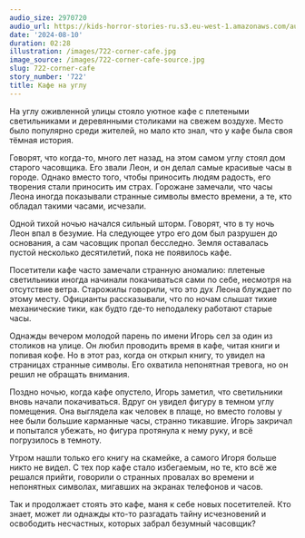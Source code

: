 ```yaml
---
audio_size: 2970720
audio_url: https://kids-horror-stories-ru.s3.eu-west-1.amazonaws.com/audio/722-corner-cafe.mp3
date: '2024-08-10'
duration: 02:28
illustration: /images/722-corner-cafe.jpg
image_source: /images/722-corner-cafe-source.jpg
slug: 722-corner-cafe
story_number: '722'
title: Кафе на углу
---
```


На углу оживленной улицы стояло уютное кафе с плетеными светильниками и деревянными столиками на свежем воздухе. Место было популярно среди жителей, но мало кто знал, что у кафе была своя тёмная история.

Говорят, что когда-то, много лет назад, на этом самом углу стоял дом старого часовщика. Его звали Леон, и он делал самые красивые часы в городе. Однако вместо того, чтобы приносить людям радость, его творения стали приносить им страх. Горожане замечали, что часы Леона иногда показывали странные символы вместо времени, а те, кто обладал такими часами, исчезали.

Одной тихой ночью начался сильный шторм. Говорят, что в ту ночь Леон впал в безумие. На следующее утро его дом был разрушен до основания, а сам часовщик пропал бесследно. Земля оставалась пустой несколько десятилетий, пока не появилось кафе.

Посетители кафе часто замечали странную аномалию: плетеные светильники иногда начинали покачиваться сами по себе, несмотря на отсутствие ветра. Старожилы говорили, что это дух Леона блуждает по этому месту. Официанты рассказывали, что по ночам слышат тихие механические тики, как будто где-то неподалеку работают старые часы.

Однажды вечером молодой парень по имени Игорь сел за один из столиков на улице. Он любил проводить время в кафе, читая книги и попивая кофе. Но в этот раз, когда он открыл книгу, то увидел на страницах странные символы. Его охватила непонятная тревога, но он решил не обращать внимания.

Поздно ночью, когда кафе опустело, Игорь заметил, что светильники вновь начали покачиваться. Вдруг он увидел фигуру в темном углу помещения. Она выглядела как человек в плаще, но вместо головы у нее были большие карманные часы, странно тикавшие. Игорь закричал и попытался убежать, но фигура протянула к нему руку, и всё погрузилось в темноту.

Утром нашли только его книгу на скамейке, а самого Игоря больше никто не видел. С тех пор кафе стало избегаемым, но те, кто всё же решался прийти, говорили о странных провалах во времени и непонятных символах, мигавших на экранах телефонов и часов.

Так и продолжает стоять это кафе, маня к себе новых посетителей. Кто знает, может ли однажды кто-то разгадать тайну исчезновений и освободить несчастных, которых забрал безумный часовщик?